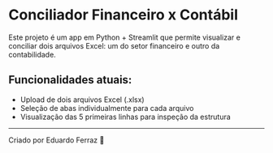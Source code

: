 # Conciliador Financeiro x Contábil

Este projeto é um app em Python + Streamlit que permite visualizar e conciliar dois arquivos Excel: um do setor financeiro e outro da contabilidade.

## Funcionalidades atuais:
- Upload de dois arquivos Excel (.xlsx)
- Seleção de abas individualmente para cada arquivo
- Visualização das 5 primeiras linhas para inspeção da estrutura


---

Criado por Eduardo Ferraz 🧠
